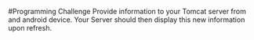 #Programming Challenge
Provide information to your Tomcat server from and android device. 
Your Server should then display this new information upon refresh.
